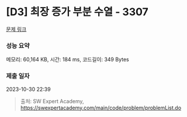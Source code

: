 # [D3] 최장 증가 부분 수열 - 3307 

[문제 링크](https://swexpertacademy.com/main/code/problem/problemDetail.do?contestProbId=AWBOKg-a6l0DFAWr) 

### 성능 요약

메모리: 60,164 KB, 시간: 184 ms, 코드길이: 349 Bytes

### 제출 일자

2023-10-30 22:39



> 출처: SW Expert Academy, https://swexpertacademy.com/main/code/problem/problemList.do